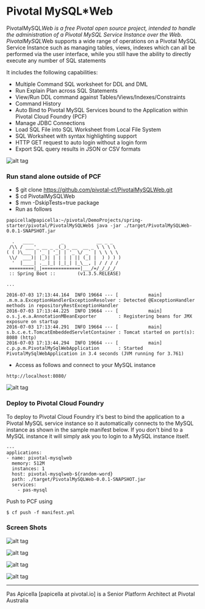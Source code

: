 <h1>Pivotal MySQL*Web </h1>

PivotalMySQL*Web is a free Pivotal open source project, intended to handle the administration of a Pivotal MySQL Service 
Instance over the Web. PivotalMySQL*Web supports a wide range of operations on a Pivotal MySQL Service Instance such as 
managing tables, views, indexes which can all be performed via the user interface, while you still have the ability to 
directly execute any number of SQL statements

It includes the following capabilities:

<ul>
    <li>Multiple Command SQL worksheet for DDL and DML</li>
    <li>Run Explain Plan across SQL Statements</li>
    <li>View/Run DDL command against Tables/Views/Indexes/Constraints</li>
    <li>Command History</li>
    <li>Auto Bind to Pivotal MySQL Services bound to the Application within Pivotal Cloud Foundry (PCF)</li>
    <li>Manage JDBC Connections</li>
    <li>Load SQL File into SQL Worksheet from Local File System</li>
    <li>SQL Worksheet with syntax highlighting support</li>
    <li>HTTP GET request to auto login without a login form</li>
    <li>Export SQL query results in JSON or CSV formats</li>
</ul>

![alt tag](https://image.ibb.co/kxYJLk/piv_mysqlweb1.png)

<h3>Run stand alone outside of PCF</h3>

- $ git clone https://github.com/pivotal-cf/PivotalMySQLWeb.git
- $ cd PivotalMySQLWeb
- $ mvn -DskipTests=true package
- Run as follows

```
papicella@papicella:~/pivotal/DemoProjects/spring-starter/pivotal/PivotalMySQLWeb$ java -jar ./target/PivotalMySQLWeb-0.0.1-SNAPSHOT.jar

  .   ____          _            __ _ _
 /\\ / ___'_ __ _ _(_)_ __  __ _ \ \ \ \
( ( )\___ | '_ | '_| | '_ \/ _` | \ \ \ \
 \\/  ___)| |_)| | | | | || (_| |  ) ) ) )
  '  |____| .__|_| |_|_| |_\__, | / / / /
 =========|_|==============|___/=/_/_/_/
 :: Spring Boot ::        (v1.3.5.RELEASE)

...

2016-07-03 17:13:44.164  INFO 19664 --- [           main] .m.m.a.ExceptionHandlerExceptionResolver : Detected @ExceptionHandler methods in repositoryRestExceptionHandler
2016-07-03 17:13:44.225  INFO 19664 --- [           main] o.s.j.e.a.AnnotationMBeanExporter        : Registering beans for JMX exposure on startup
2016-07-03 17:13:44.291  INFO 19664 --- [           main] s.b.c.e.t.TomcatEmbeddedServletContainer : Tomcat started on port(s): 8080 (http)
2016-07-03 17:13:44.294  INFO 19664 --- [           main] c.p.p.m.PivotalMySqlWebApplication       : Started PivotalMySqlWebApplication in 3.4 seconds (JVM running for 3.761)
```

- Access as follows and connect to your MySQL instance

```
http://localhost:8080/
```

![alt tag](https://image.ibb.co/f3SzLk/piv_mysqlweb2.png)

<h3>Deploy to Pivotal Cloud Foundry</h3>

To deploy to Pivotal Cloud Foundry it's best to bind the application to a Pivotal MySQL service instance so it automatically connects
to the MySQL instance as shown in the sample manifest below. If you don't bind to a MySQL instance it will simply ask you to login 
to a MySQL instance itself.

```
---
applications:
- name: pivotal-mysqlweb
  memory: 512M
  instances: 1
  host: pivotal-mysqlweb-${random-word}
  path: ./target/PivotalMySQLWeb-0.0.1-SNAPSHOT.jar
  services:
    - pas-mysql
```

Push to PCF using

```
$ cf push -f manifest.yml
```

<h3>Screen Shots</h3>

![alt tag](https://image.ibb.co/kKG6rF/piv_mysqlweb3.png)

![alt tag](https://image.ibb.co/f9rZdv/piv_mysqlweb4.png)

![alt tag](https://image.ibb.co/bWG0Jv/piv_mysqlweb5.png)

![alt tag](https://image.ibb.co/bBCJ5a/piv_mysqlweb6.png)


<hr />
Pas Apicella [papicella at pivotal.io] is a Senior Platform Architect at Pivotal Australia 
